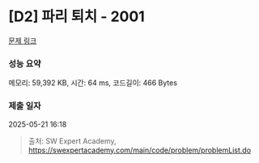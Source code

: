 # [D2] 파리 퇴치 - 2001 

[문제 링크](https://swexpertacademy.com/main/code/problem/problemDetail.do?contestProbId=AV5PzOCKAigDFAUq) 

### 성능 요약

메모리: 59,392 KB, 시간: 64 ms, 코드길이: 466 Bytes

### 제출 일자

2025-05-21 16:18



> 출처: SW Expert Academy, https://swexpertacademy.com/main/code/problem/problemList.do
